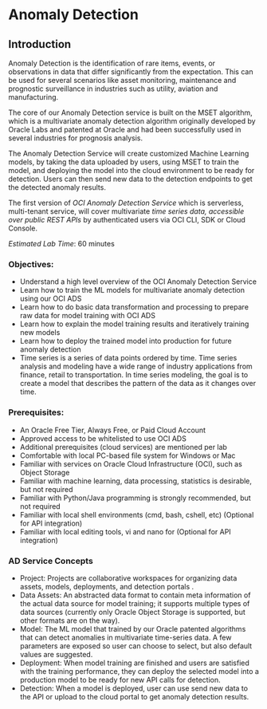 # Anomaly Detection

## Introduction

Anomaly Detection is the identification of rare items, events, or observations in data that differ significantly from the expectation. This can be used for several scenarios like asset monitoring, maintenance and prognostic surveillance in industries such as utility, aviation and manufacturing.

The core of our Anomaly Detection service is built on the MSET algorithm, which is a multivariate anomaly detection algorithm originally developed by Oracle Labs and patented at Oracle and had been successfully used in several industries for prognosis analysis.

The Anomaly Detection Service will create customized Machine Learning models, by taking the data uploaded by users, using MSET to train the model, and deploying the model into the cloud environment to be ready for detection. Users can then send new data to the detection endpoints to get the detected anomaly results.

The first version of *OCI Anomaly Detection Service* which is serverless, multi-tenant service, will cover multivariate *time series data, accessible over public REST APIs* by authenticated users via OCI CLI, SDK or Cloud Console.

*Estimated Lab Time*: 60 minutes

### Objectives:

* Understand a high level overview of the OCI Anomaly Detection Service
* Learn how to train the ML models for multivariate anomaly detection using our OCI ADS
* Learn how to do basic data transformation and processing to prepare raw data for model training with OCI ADS
* Learn how to explain the model training results and iteratively training new models
* Learn how to deploy the trained model into production for future anomaly detection
* Time series is a series of data points ordered by time.  Time series analysis and modeling have a wide range of industry applications from finance, retail to transportation.   In time series modeling, the goal is to create a model that describes the pattern of the data as it changes over time.  

### Prerequisites:
* An Oracle Free Tier, Always Free, or Paid Cloud Account
* Approved access to be whitelisted to use OCI ADS
* Additional prerequisites (cloud services) are mentioned per lab
* Comfortable with local PC-based file system for Windows or Mac
* Familiar with services on Oracle Cloud Infrastructure (OCI), such as Object Storage
* Familiar with machine learning, data processing, statistics is desirable, but not required
* Familiar with Python/Java programming is strongly recommended, but not required
* Familiar with local shell environments (cmd, bash, cshell, etc) (Optional for API integration)
* Familiar with local editing tools, vi and nano for (Optional for API integration)

### AD Service Concepts
* Project: Projects are collaborative workspaces for organizing data assets, models, deployments, and detection portals .
* Data Assets: An abstracted data format to contain meta information of the actual data source for model training; it supports multiple types of data sources (currently only Oracle Object Storage is supported, but other formats are on the way).
* Model: The ML model that trained by our Oracle patented algorithms that can detect anomalies in multivariate time-series data. A few parameters are exposed so user can choose to select, but also default values are suggested.
* Deployment: When model training are finished and users are satisfied with the training performance, they can deploy the selected model into a production model to be ready for new API calls for detection.
* Detection: When a model is deployed, user can use send new data to the API or upload to the cloud portal to get anomaly detection results.
